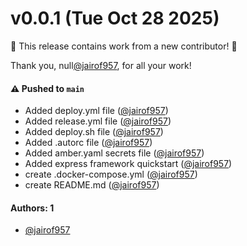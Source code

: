# v0.0.1 (Tue Oct 28 2025)

:tada: This release contains work from a new contributor! :tada:

Thank you, null[@jairof957](https://github.com/jairof957), for all your work!

#### ⚠️ Pushed to `main`

- Added deploy.yml file ([@jairof957](https://github.com/jairof957))
- Added release.yml file ([@jairof957](https://github.com/jairof957))
- Added deploy.sh file ([@jairof957](https://github.com/jairof957))
- Added .autorc file ([@jairof957](https://github.com/jairof957))
- Added amber.yaml secrets file ([@jairof957](https://github.com/jairof957))
- Added express framework quickstart ([@jairof957](https://github.com/jairof957))
- create .docker-compose.yml ([@jairof957](https://github.com/jairof957))
- create README.md ([@jairof957](https://github.com/jairof957))

#### Authors: 1

- [@jairof957](https://github.com/jairof957)
